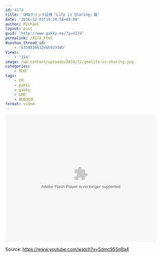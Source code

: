 ```yaml
---
id: 4174
title: 'GMOクリック証券「Life is Sharing」篇'
date: '2016-12-03T19:10:58+08:00'
author: Michael
layout: post
guid: 'http://www.gakky.me/?p=4174'
permalink: /4174.html
duoshuo_thread_id:
    - '6359830632465433345'
Views:
    - '154'
image: /wp-content/uploads/2016/12/gmolife-is-sharing.jpg
categories:
    - 视频
tags:
    - CM
    - gakki
    - gakky
    - GMO
    - 新垣结衣
format: video
---
```


<embed height="400" src="http://www.tudou.com/v/QXidcl8YX8c/&bid=05&rpid=51229674&resourceId=51229674_05_05_99/v.swf" type="application/x-shockwave-flash" width="480"></embed>

Source: <https://www.youtube.com/watch?v=Sdmc95SnBa4>